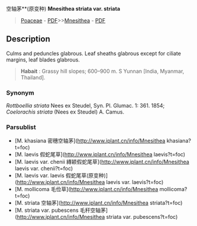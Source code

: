 空轴茅**(原变种) **Mnesithea striata var. striata**

> [Poaceae](http://www.iplant.cn/info/Poaceae?t=foc) - [PDF](http://www.iplant.cn/foc/pdf/Poaceae.pdf)>>[Mnesithea](http://www.iplant.cn/info/Mnesithea?t=foc) - [PDF](http://www.iplant.cn/foc/pdf/Mnesithea.pdf)

## Description

Culms and peduncles glabrous. Leaf sheaths glabrous except for ciliate margins, leaf blades glabrous.


> **Habait** : 
> Grassy hill slopes; 600–900 m. S Yunnan [India, Myanmar, Thailand].

### Synonym
*Rottboellia striata* Nees ex Steudel, Syn. Pl. Glumac. 1: 361. 1854; *Coelorachis striata* (Nees ex Steudel) A. Camus.

### Parsublist

* [M.  khasiana  密穗空轴茅](http://www.iplant.cn/info/Mnesithea khasiana?t=foc)
* [M.  laevis  假蛇尾草](http://www.iplant.cn/info/Mnesithea laevis?t=foc)
* [M.  laevis var. chenii  縳颖假蛇尾草](http://www.iplant.cn/info/Mnesithea laevis var. chenii?t=foc)
* [M.  laevis var. laevis  假蛇尾草(原变种)](http://www.iplant.cn/info/Mnesithea laevis var. laevis?t=foc)
* [M.  mollicoma  毛俭草](http://www.iplant.cn/info/Mnesithea mollicoma?t=foc)
* [M.  striata  空轴茅](http://www.iplant.cn/info/Mnesithea striata?t=foc)
* [M.  striata var. pubescens  毛秆空轴茅](http://www.iplant.cn/info/Mnesithea striata var. pubescens?t=foc)
